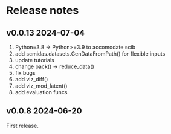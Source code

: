 # Release notes

## v0.0.13  2024-07-04 
1. Python=3.8 -> Python>=3.9 to accomodate scib
2. add scmidas.datasets.GenDataFromPath() for flexible inputs
3. update tutorials
4. change pack() -> reduce_data()
5. fix bugs
6. add viz_diff()
7. add viz_mod_latent()
8. add evaluation funcs


## v0.0.8  2024-06-20 
First release.